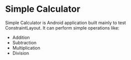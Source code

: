 # Simple Calculator

Simple Calculator is Android application built mainly to test ConstraintLayout.
It can perform simple operations like:

  - Addition
  - Subtraction
  - Multiplication
  - Division